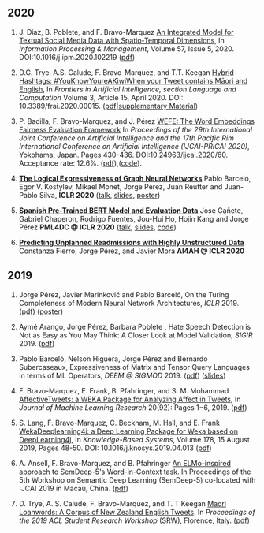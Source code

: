 
## 2020

1. J. Diaz, B. Poblete, and F. Bravo-Marquez [An Integrated Model for Textual Social Media Data with Spatio-Temporal Dimensions](https://www.sciencedirect.com/science/article/pii/S0306457319308738), In *Information Processing & Management*, Volume 57, Issue 5, 2020. DOI:10.1016/j.ipm.2020.102219 ([pdf](https://felipebravom.com/publications/ipm2020.pdf))

1. D.G. Trye, A.S. Calude, F. Bravo-Marquez, and T.T. Keegan [Hybrid Hashtags: #YouKnowYoureAKiwiWhen your Tweet contains Māori and English](https://www.frontiersin.org/articles/10.3389/frai.2020.00015/abstract), In *Frontiers in Artificial Intelligence, section Language and Computation* Volume 3, Article 15, April 2020. DOI: 10.3389/frai.2020.00015.   ([pdf](https://felipebravom.com/publications/frontiers2020.pdf)|[supplementary Material](https://felipebravom.com/publications/frontiers2020_sup.pdf))


1. P. Badilla, F. Bravo-Marquez, and J. Pérez [WEFE: The Word Embeddings Fairness Evaluation Framework](https://www.ijcai.org/Proceedings/2020/60) In *Proceedings of the  29th International Joint Conference on Artificial Intelligence and the 17th Pacific Rim International Conference on Artificial Intelligence (IJCAI-PRICAI 2020)*, Yokohama, Japan. Pages 430-436. DOI:10.24963/ijcai.2020/60.  Acceptance rate: 12.6%. ([pdf](https://felipebravom.com/publications/ijcai2020.pdf)),([code](https://wefe.readthedocs.io)). 
2. **[The Logical Expressiveness of Graph  Neural Networks](https://users.dcc.uchile.cl/~jperez/papers/iclr2020.pdf)** Pablo Barceló, Egor V. Kostylev, Mikael Monet, Jorge Pérez, Juan Reutter and Juan-Pablo Silva,  **ICLR 2020** ([talk](https://iclr.cc/virtual/poster_r1lZ7AEKvB.html), [slides](https://docs.google.com/presentation/d/1CJb-fgqyyUrhDDbAMpHELJSgz7uLAJpgMGNWmWIcmKU/edit), [poster](https://docs.google.com/presentation/d/1PbUkfT0PaOXZfIHPkjZJjYpUAbJFUh0WKWZChziVqK8/edit#slide=id.g6be0ab34c3_0_296))
3.  **[Spanish Pre-Trained BERT Model and Evaluation Data](https://users.dcc.uchile.cl/~jperez/papers/pml4dc2020.pdf)**  Jose Cañete, Gabriel Chaperon, Rodrigo Fuentes, Jou-Hui Ho, Hojin Kang and Jorge Pérez  **PML4DC @ ICLR 2020** ([talk](https://pml4dc.github.io/iclr2020/program/pml4dc_10.html), [slides](https://docs.google.com/presentation/d/17XHKoOTh_GwY4ZziEBH4qWJl8BkJ4P98HXxZAmUwR6g/edit), [code](https://github.com/dccuchile/beto))  
4. **[Predicting Unplanned Readmissions with Highly Unstructured Data](https://users.dcc.uchile.cl/~jperez/papers/ai4ah2020.pdf)**  Constanza Fierro, Jorge Pérez, and Javier Mora
    **AI4AH @ ICLR 2020**



## 2019

1.  Jorge Pérez, Javier Marinković and Pablo Barceló, On the Turing Completeness of Modern Neural Network Architectures,  *ICLR* 2019. ([pdf](https://users.dcc.uchile.cl/~jperez/papers/iclr2019.pdf)) ([poster](https://postersession.ai/poster/on-the-turing-completeness-of-modern-neu/))
2. Aymé Arango, Jorge Pérez, Barbara Poblete , Hate Speech Detection is Not as Easy as You May Think: A Closer Look at Model Validation, *SIGIR* 2019. ([pdf](https://users.dcc.uchile.cl/~jperez/papers/sigir2019.pdf))
3. Pablo Barceló, Nelson Higuera, Jorge Pérez and Bernardo Subercaseaux, Expressiveness of Matrix and Tensor Query Languages in terms of ML Operators,  *DEEM @ SIGMOD* 2019. ([pdf](https://users.dcc.uchile.cl/~jperez/papers/deem19.pdf))  ([slides](https://docs.google.com/presentation/d/1jsLzVIwHTFHsnmqwPXA-RnIT2qskzoCWOMFb7o3hPsk)) 


1. F. Bravo-Marquez, E. Frank, B. Pfahringer, and S. M. Mohammad [AffectiveTweets: a WEKA Package for Analyzing Affect in Tweets](http://jmlr.org/papers/v20/18-450.html), In *Journal of Machine Learning Research* 20(92): Pages 1−6, 2019. ([pdf](https://felipebravom.com/publications/jmlr2019.pdf))

   

2. S. Lang, F. Bravo-Marquez, C. Beckham, M. Hall, and E. Frank [WekaDeeplearning4j: a Deep Learning Package for Weka based on DeepLearning4j](https://www.sciencedirect.com/science/article/pii/S0950705119301789), In *Knowledge-Based Systems*, Volume 178, 15 August 2019, Pages 48-50. DOI: 10.1016/j.knosys.2019.04.013 ([pdf](https://felipebravom.com/publications/WDL4J_KBS2019.pdf))


1. A. Ansell, F. Bravo-Marquez, and B. Pfahringer  [An ELMo-inspired approach to SemDeep-5's Word-in-Context task](http://www.dfki.de/~declerck/semdeep-5/). In Proceedings of the 5th Workshop on Semantic Deep Learning (SemDeep-5) co-located with IJCAI 2019 in Macau, China. ([pdf](https://felipebravom.com/publications/semdeep2019.pdf))

   

2. D. Trye, A. S. Calude, F. Bravo-Marquez,  and T. T Keegan [Māori Loanwords: A Corpus of New Zealand English Tweets](https://www.aclweb.org/anthology/papers/P/P19/P19-2018/). In *Proceedings of the 2019 ACL Student Research Workshop* (SRW), Florence, Italy. ([pdf](https://felipebravom.com/publications/loanwords2019.pdf))



